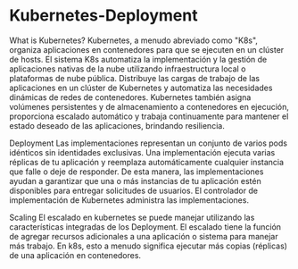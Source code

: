 # Kubernetes-Deployment
What is Kubernetes?
Kubernetes, a menudo abreviado como "K8s", organiza aplicaciones en contenedores para que se ejecuten en un clúster de hosts. El sistema K8s automatiza la implementación y la gestión de aplicaciones nativas de la nube utilizando infraestructura local o plataformas de nube pública. Distribuye las cargas de trabajo de las aplicaciones en un clúster de Kubernetes y automatiza las necesidades dinámicas de redes de contenedores. Kubernetes también asigna volúmenes persistentes y de almacenamiento a contenedores en ejecución, proporciona escalado automático y trabaja continuamente para mantener el estado deseado de las aplicaciones, brindando resiliencia.

Deployment 
Las implementaciones representan un conjunto de varios pods idénticos sin identidades exclusivas. Una implementación ejecuta varias réplicas de tu aplicación y reemplaza automáticamente cualquier instancia que falle o deje de responder. De esta manera, las implementaciones ayudan a garantizar que una o más instancias de tu aplicación estén disponibles para entregar solicitudes de usuarios. El controlador de implementación de Kubernetes administra las implementaciones.

Scaling
El escalado en kubernetes se puede manejar utilizando las características integradas de los Deployment.
El escalado tiene la función de agregar recursos adicionales a una aplicación o sistema para manejar más trabajo. En k8s, esto a menudo significa ejecutar más copias (réplicas) de una aplicación en contenedores.
